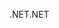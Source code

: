 <span data-ttu-id="648f7-101">.NET</span><span class="sxs-lookup"><span data-stu-id="648f7-101">.NET</span></span>
